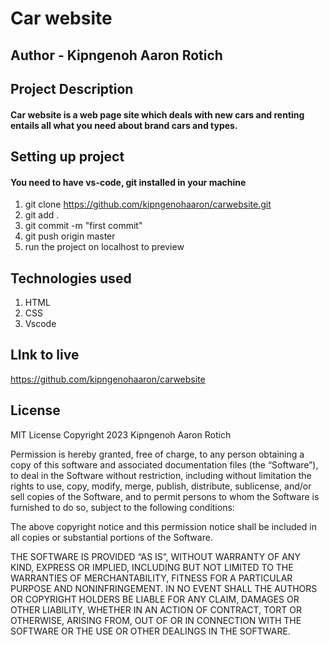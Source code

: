 # Car website 

## Author - Kipngenoh Aaron Rotich

## Project Description

#### Car website is a web page site which deals with new cars and renting entails all what you need about brand cars and types.

## Setting up project

#### You need to have vs-code, git installed in your machine

1. git clone https://github.com/kipngenohaaron/carwebsite.git
2. git add .
3. git commit -m "first commit"
4. git push origin master
5. run the project on localhost to preview

## Technologies used

1. HTML
2. CSS
3. Vscode



## LInk to live 
https://github.com/kipngenohaaron/carwebsite

## License
MIT License
Copyright 2023 Kipngenoh Aaron Rotich

Permission is hereby granted, free of charge, to any person obtaining a copy of this software and associated documentation files (the “Software”), to deal in the Software without restriction, including without limitation the rights to use, copy, modify, merge, publish, distribute, sublicense, and/or sell copies of the Software, and to permit persons to whom the Software is furnished to do so, subject to the following conditions:

The above copyright notice and this permission notice shall be included in all copies or substantial portions of the Software.

THE SOFTWARE IS PROVIDED “AS IS”, WITHOUT WARRANTY OF ANY KIND, EXPRESS OR IMPLIED, INCLUDING BUT NOT LIMITED TO THE WARRANTIES OF MERCHANTABILITY, FITNESS FOR A PARTICULAR PURPOSE AND NONINFRINGEMENT. IN NO EVENT SHALL THE AUTHORS OR COPYRIGHT HOLDERS BE LIABLE FOR ANY CLAIM, DAMAGES OR OTHER LIABILITY, WHETHER IN AN ACTION OF CONTRACT, TORT OR OTHERWISE, ARISING FROM, OUT OF OR IN CONNECTION WITH THE SOFTWARE OR THE USE OR OTHER DEALINGS IN THE SOFTWARE.
